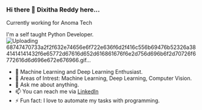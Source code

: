 ### Hi there 👋 Dixitha Reddy here...                                                                     
  
Currently working for Anoma Tech

I'm a self taught Python Developer.
                                               ![Uploading 68747470733a2f2f632e74656e6f722e636f6d2f416c556b69476b52326a3841414141432f6e65772d67616d652d616861676f6e2d756d696b6f2d70726f6772616d6d696e672e676966.gif…]()


* 🔭 Machine Learning and Deep Learning Enthusiast.
* 🤔 Areas of Intrest: Machine Learning, Deep Learning, Computer Vision.
* 💬 Ask me about anything.
* 📫 You can reach me via [LinkedIn](https://www.linkedin.com/in/dixitha-madumadukala/)
* ⚡ Fun fact: I love to automate my tasks with programming.
